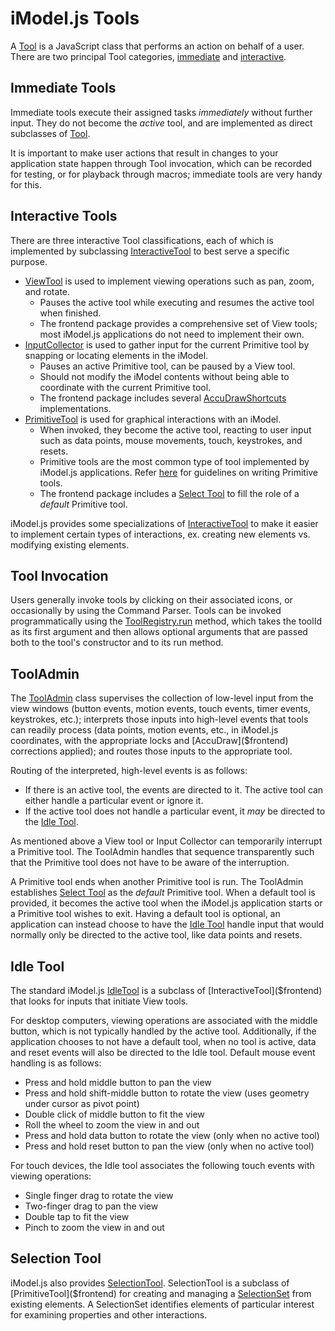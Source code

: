 # iModel.js Tools

A [Tool]($frontend) is a JavaScript class that performs an action on behalf of a user. There are two principal Tool categories, [immediate](#immediate-tools) and [interactive](#interactive-tools).

## Immediate Tools

Immediate tools execute their assigned tasks *immediately* without further input. They do not become the *active* tool, and are implemented as direct subclasses of [Tool]($frontend).

It is important to make user actions that result in changes to your application state happen through Tool invocation, which can be recorded for testing, or for playback through macros; immediate tools are very handy for this.

## Interactive Tools

There are three interactive Tool classifications, each of which is implemented by subclassing [InteractiveTool]($frontend) to best serve a specific purpose.

* [ViewTool]($frontend) is used to implement viewing operations such as pan, zoom, and rotate.
  * Pauses the active tool while executing and resumes the active tool when finished.
  * The frontend package provides a comprehensive set of View tools; most iModel.js applications do not need to implement their own.
* [InputCollector]($frontend) is used to gather input for the current Primitive tool by snapping or locating elements in the iModel.
  * Pauses an active Primitive tool, can be paused by a View tool.
  * Should not modify the iModel contents without being able to coordinate with the current Primitive tool.
  * The frontend package includes several [AccuDrawShortcuts]($frontend) implementations.
* [PrimitiveTool]($frontend) is used for graphical interactions with an iModel.
  * When invoked, they become the active tool, reacting to user input such as data points, mouse movements, touch, keystrokes, and resets.
  * Primitive tools are the most common type of tool implemented by iModel.js applications. Refer [here](./PrimitiveTools) for guidelines on writing Primitive tools.
  * The frontend package includes a [Select Tool](#selection-tool) to fill the role of a *default* Primitive tool.

iModel.js provides some specializations of [InteractiveTool]($frontend) to make it easier to implement certain types of interactions, ex. creating new elements vs. modifying existing elements.

## Tool Invocation

Users generally invoke tools by clicking on their associated icons, or occasionally by using the Command Parser. Tools can be invoked programmatically using the [ToolRegistry.run]($frontend) method, which takes the toolId as its first argument and then allows optional arguments that are passed both to the tool's constructor and to its run method.

## ToolAdmin

The [ToolAdmin]($frontend) class supervises the collection of low-level input from the view windows (button events, motion events, touch events, timer events, keystrokes, etc.); interprets those inputs into high-level events that tools can readily process (data points, motion events, etc., in iModel.js coordinates, with the appropriate locks and [AccuDraw]($frontend) corrections applied); and routes those inputs to the appropriate tool.

Routing of the interpreted, high-level events is as follows:

* If there is an active tool, the events are directed to it. The active tool can either handle a particular event or ignore it.
* If the active tool does not handle a particular event, it *may* be directed to the [Idle Tool](#idle-tool).

As mentioned above a View tool or Input Collector can temporarily interrupt a Primitive tool. The ToolAdmin handles that sequence transparently such that the Primitive tool does not have to be aware of the interruption.

A Primitive tool ends when another Primitive tool is run. The ToolAdmin establishes [Select Tool](#selection-tool) as the *default* Primitive tool. When a default tool is provided, it becomes the active tool when the iModel.js application starts or a Primitive tool wishes to exit. Having a default tool is optional, an application can instead choose to have the [Idle Tool](#idle-tool) handle input that would normally only be directed to the active tool, like data points and resets.

## Idle Tool

The standard iModel.js [IdleTool]($frontend) is a subclass of [InteractiveTool]($frontend) that looks for inputs that initiate View tools.

For desktop computers, viewing operations are associated with the middle button, which is not typically handled by the active tool. Additionally, if the application chooses to not have a default tool, when no tool is active, data and reset events will also be directed to the Idle tool. Default mouse event handling is as follows:

* Press and hold middle button to pan the view
* Press and hold shift-middle button to rotate the view (uses geometry under cursor as pivot point)
* Double click of middle button to fit the view
* Roll the wheel to zoom the view in and out
* Press and hold data button to rotate the view (only when no active tool)
* Press and hold reset button to pan the view (only when no active tool)

For touch devices, the Idle tool associates the following touch events with viewing operations:

* Single finger drag to rotate the view
* Two-finger drag to pan the view
* Double tap to fit the view
* Pinch to zoom the view in and out

## Selection Tool

iModel.js also provides [SelectionTool]($frontend). SelectionTool is a subclass of [PrimitiveTool]($frontend) for creating and managing a [SelectionSet]($frontend) from existing elements. A SelectionSet identifies elements of particular interest for examining properties and other interactions.

